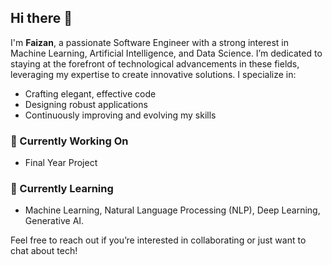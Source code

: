 ## Hi there 👋

I'm **Faizan**, a passionate Software Engineer with a strong interest in Machine Learning, Artificial Intelligence, and Data Science. I’m dedicated to staying at the forefront of technological advancements in these fields, leveraging my expertise to create innovative solutions. I specialize in:

- Crafting elegant, effective code
- Designing robust applications
- Continuously improving and evolving my skills

### 🔭 Currently Working On
- Final Year Project

### 🌱 Currently Learning
- Machine Learning, Natural Language Processing (NLP), Deep Learning, Generative AI.



Feel free to reach out if you’re interested in collaborating or just want to chat about tech!

